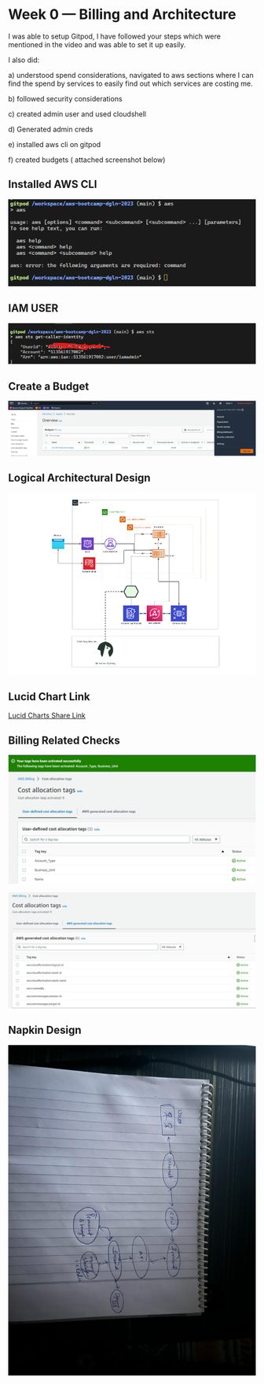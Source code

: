 # Week 0 — Billing and Architecture


I was able to setup Gitpod, I have followed your steps which were mentioned in the video and was able to set it up easily.

I also did:

a) understood spend considerations, navigated to aws sections where I can find the spend by services to easily find out which services are costing me.

b) followed security considerations

c) created admin user and used cloudshell

d) Generated admin creds

e) installed aws cli on gitpod

f) created budgets ( attached screenshot below)


## Installed AWS CLI 

![Installing AWS CLI](assets/week0-aws-cli.png)

## IAM USER

![IAM USER](assets/week0-iam_user.png)


## Create a Budget

![Budgets](assets/week0-budget.png)

## Logical Architectural Design

![Logical Architectural Design](assets/week0-logical_arch_diagram.png)

## Lucid Chart Link

[Lucid Charts Share Link](https://lucid.app/lucidchart/03cd625d-92d8-4e44-a83b-ce711086a3e2/edit?viewport_loc=-3442%2C-932%2C4039%2C2211%2C0_0&invitationId=inv_c6fd0306-c875-4103-9d75-8bf0372bfc45)


## Billing Related Checks

![cost_tag1](assets/week0-cost-tags-1.png)


![cost_tag2](assets/week0-cost-tags-2.png)

## Napkin Design

![Cruddur Napkin Design](assets/week0-napkin_design.jpeg)


